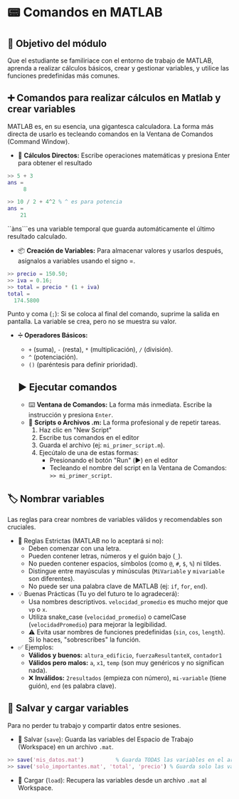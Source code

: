 # 📟 Comandos en MATLAB

## 🎯 Objetivo del módulo
Que el estudiante se familiriace con el entorno de trabajo de MATLAB, aprenda a realizar cálculos básicos, crear y gestionar variables, y utilice las funciones predefinidas más comunes.

## ➕ Comandos para realizar cálculos en Matlab y crear variables
MATLAB es, en su esencia, una gigantesca calculadora. La forma más directa de usarlo es tecleando comandos en la Ventana de Comandos (Command Window).

* 🧮 **Cálculos Directos:** Escribe operaciones matemáticas y presiona Enter para obtener el resultado
```matlab
>> 5 + 3
ans =
     8

>> 10 / 2 + 4^2 % ^ es para potencia
ans =
    21
```

``àns```es una variable temporal que guarda automáticamente el último resultado calculado.

* 📦 **Creación de Variables:** Para almacenar valores y usarlos después, asígnalos a variables usando el signo =.
```matlab
>> precio = 150.50;
>> iva = 0.16;
>> total = precio * (1 + iva)
total =
  174.5800
```

Punto y coma (```;```): Si se coloca al final del comando, suprime la salida en pantalla. La variable se crea, pero no se muestra su valor.
* ➗ **Operadores Básicos:**
  - ```+``` (suma), ```-``` (resta), ```*``` (multiplicación), ```/``` (división).
  - ```^``` (potenciación).
  - ```()``` (paréntesis para definir prioridad).
 
  ## ▶️ Ejecutar comandos
  * ⌨️ **Ventana de Comandos:** La forma más inmediata. Escribe la instrucción y presiona ```Enter```.
  * 📜 **Scripts o Archivos .m:** La forma profesional y de repetir tareas.
    1. Haz clic en "New Script"
    2. Escribe tus comandos en el editor
    3. Guarda el archivo (ej: ```mi_primer_script.m```).
    4. Ejecútalo de una de estas formas:
       + Presionando el botón "Run" (▶️) en el editor
       + Tecleando el nombre del script en la Ventana de Comandos: ```>> mi_primer_script```.

## 🏷️ Nombrar variables
Las reglas para crear nombres de variables válidos y recomendables son cruciales.
* 📏 Reglas Estrictas (MATLAB no lo aceptará si no):
  + Deben comenzar con una letra.
  + Pueden contener letras, números y el guión bajo (```_```).
  + No pueden contener espacios, símbolos (como ```@```, ```#```, ```$```, ```%```) ni tildes.
  + Distingue entre mayúsculas y minúsculas (```MiVariable``` y ```mivariable``` son diferentes).
  + No puede ser una palabra clave de MATLAB (ej: ```if```, ```for```, ```end```).
* 💡 Buenas Prácticas (Tu yo del futuro te lo agradecerá):
  + Usa nombres descriptivos. ```velocidad_promedio``` es mucho mejor que ```vp``` o ```x```.
  + Utiliza snake_case (```velocidad_promedio```) o camelCase (```velocidadPromedio```) para mejorar la legibilidad.
  + ⚠️ Evita usar nombres de funciones predefinidas (```sin```, ```cos```, ```length```). Si lo haces, "sobrescribes" la función.
* ✅ Ejemplos:
  + **Válidos y buenos:** ```altura_edificio```, ```fuerzaResultanteX```, ```contador1```
  + **Válidos pero malos:** ```a```, ```x1```, ```temp``` (son muy genéricos y no significan nada).
  + ❌ **Inválidos:** ```2resultados``` (empieza con número), ```mi-variable``` (tiene guión), ```end``` (es palabra clave).


## 💾 Salvar y cargar variables
 Para no perder tu trabajo y compartir datos entre sesiones.

* 💾 Salvar (```save```): Guarda las variables del Espacio de Trabajo (Workspace) en un archivo ```.mat```.
```matlab
>> save('mis_datos.mat')          % Guarda TODAS las variables en el archivo
>> save('solo_importantes.mat', 'total', 'precio') % Guarda solo las variables 'total' y 'precio'
```
* 📂 Cargar (```load```): Recupera las variables desde un archivo ```.mat``` al Workspace.















